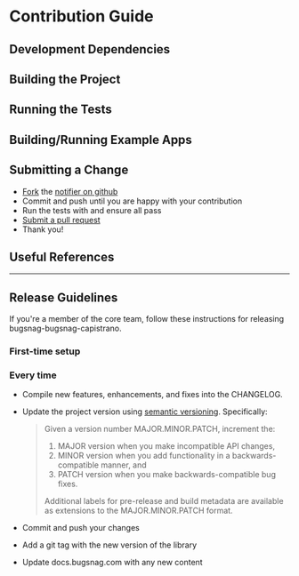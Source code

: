 # Contribution Guide

## Development Dependencies

## Building the Project

## Running the Tests

## Building/Running Example Apps

## Submitting a Change

* [Fork](https://help.github.com/articles/fork-a-repo) the
  [notifier on github](https://github.com/bugsnag/bugsnag-bugsnag-capistrano)
* Commit and push until you are happy with your contribution
* Run the tests with and ensure all pass
* [Submit a pull request](https://help.github.com/articles/using-pull-requests)
* Thank you!

## Useful References

----

## Release Guidelines

If you're a member of the core team, follow these instructions for releasing
bugsnag-bugsnag-capistrano.

### First-time setup

### Every time

* Compile new features, enhancements, and fixes into the CHANGELOG.
* Update the project version using [semantic versioning](http://semver.org).
  Specifically:

  > Given a version number MAJOR.MINOR.PATCH, increment the:
  >
  > 1. MAJOR version when you make incompatible API changes,
  > 2. MINOR version when you add functionality in a backwards-compatible
  >    manner, and
  > 3. PATCH version when you make backwards-compatible bug fixes.
  >
  > Additional labels for pre-release and build metadata are available as
  > extensions to the MAJOR.MINOR.PATCH format.

* Commit and push your changes
* Add a git tag with the new version of the library
* Update docs.bugsnag.com with any new content
